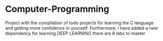 # Computer-Programming
Project with the compilation of todo projects for learning the C language and getting more confidence in yourself.
Furthermore, I have added a new dependency for learning DEEP LEARNING there are 8 labs to master 
